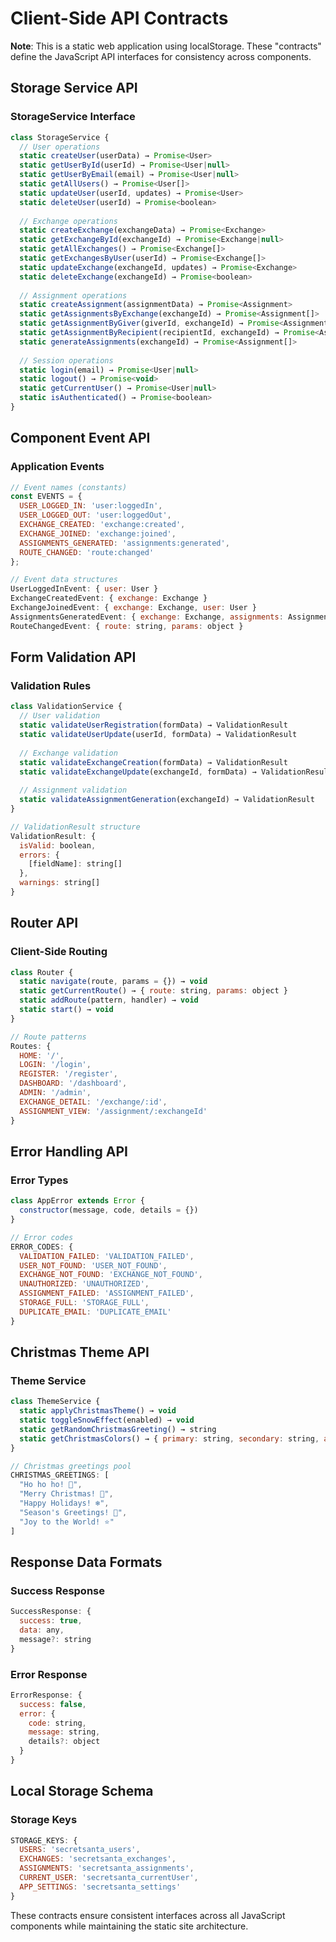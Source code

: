 # Client-Side API Contracts

**Note**: This is a static web application using localStorage. These "contracts" define the JavaScript API interfaces for consistency across components.

## Storage Service API

### StorageService Interface

```javascript
class StorageService {
  // User operations
  static createUser(userData) → Promise<User>
  static getUserById(userId) → Promise<User|null>
  static getUserByEmail(email) → Promise<User|null>
  static getAllUsers() → Promise<User[]>
  static updateUser(userId, updates) → Promise<User>
  static deleteUser(userId) → Promise<boolean>
  
  // Exchange operations  
  static createExchange(exchangeData) → Promise<Exchange>
  static getExchangeById(exchangeId) → Promise<Exchange|null>
  static getAllExchanges() → Promise<Exchange[]>
  static getExchangesByUser(userId) → Promise<Exchange[]>
  static updateExchange(exchangeId, updates) → Promise<Exchange>
  static deleteExchange(exchangeId) → Promise<boolean>
  
  // Assignment operations
  static createAssignment(assignmentData) → Promise<Assignment>
  static getAssignmentsByExchange(exchangeId) → Promise<Assignment[]>
  static getAssignmentByGiver(giverId, exchangeId) → Promise<Assignment|null>
  static getAssignmentByRecipient(recipientId, exchangeId) → Promise<Assignment[]>
  static generateAssignments(exchangeId) → Promise<Assignment[]>
  
  // Session operations
  static login(email) → Promise<User|null>
  static logout() → Promise<void>
  static getCurrentUser() → Promise<User|null>
  static isAuthenticated() → Promise<boolean>
}
```

## Component Event API

### Application Events

```javascript
// Event names (constants)
const EVENTS = {
  USER_LOGGED_IN: 'user:loggedIn',
  USER_LOGGED_OUT: 'user:loggedOut', 
  EXCHANGE_CREATED: 'exchange:created',
  EXCHANGE_JOINED: 'exchange:joined',
  ASSIGNMENTS_GENERATED: 'assignments:generated',
  ROUTE_CHANGED: 'route:changed'
};

// Event data structures
UserLoggedInEvent: { user: User }
ExchangeCreatedEvent: { exchange: Exchange }
ExchangeJoinedEvent: { exchange: Exchange, user: User }
AssignmentsGeneratedEvent: { exchange: Exchange, assignments: Assignment[] }
RouteChangedEvent: { route: string, params: object }
```

## Form Validation API

### Validation Rules

```javascript
class ValidationService {
  // User validation
  static validateUserRegistration(formData) → ValidationResult
  static validateUserUpdate(userId, formData) → ValidationResult
  
  // Exchange validation  
  static validateExchangeCreation(formData) → ValidationResult
  static validateExchangeUpdate(exchangeId, formData) → ValidationResult
  
  // Assignment validation
  static validateAssignmentGeneration(exchangeId) → ValidationResult
}

// ValidationResult structure
ValidationResult: {
  isValid: boolean,
  errors: {
    [fieldName]: string[]
  },
  warnings: string[]
}
```

## Router API

### Client-Side Routing

```javascript
class Router {
  static navigate(route, params = {}) → void
  static getCurrentRoute() → { route: string, params: object }
  static addRoute(pattern, handler) → void
  static start() → void
}

// Route patterns
Routes: {
  HOME: '/',
  LOGIN: '/login',
  REGISTER: '/register', 
  DASHBOARD: '/dashboard',
  ADMIN: '/admin',
  EXCHANGE_DETAIL: '/exchange/:id',
  ASSIGNMENT_VIEW: '/assignment/:exchangeId'
}
```

## Error Handling API

### Error Types

```javascript
class AppError extends Error {
  constructor(message, code, details = {})
}

// Error codes
ERROR_CODES: {
  VALIDATION_FAILED: 'VALIDATION_FAILED',
  USER_NOT_FOUND: 'USER_NOT_FOUND',
  EXCHANGE_NOT_FOUND: 'EXCHANGE_NOT_FOUND',
  UNAUTHORIZED: 'UNAUTHORIZED',
  ASSIGNMENT_FAILED: 'ASSIGNMENT_FAILED',
  STORAGE_FULL: 'STORAGE_FULL',
  DUPLICATE_EMAIL: 'DUPLICATE_EMAIL'
}
```

## Christmas Theme API

### Theme Service

```javascript
class ThemeService {
  static applyChristmasTheme() → void
  static toggleSnowEffect(enabled) → void
  static getRandomChristmasGreeting() → string
  static getChristmasColors() → { primary: string, secondary: string, accent: string }
}

// Christmas greetings pool
CHRISTMAS_GREETINGS: [
  "Ho ho ho! 🎅",
  "Merry Christmas! 🎄", 
  "Happy Holidays! ❄️",
  "Season's Greetings! 🎁",
  "Joy to the World! ⭐"
]
```

## Response Data Formats

### Success Response
```javascript
SuccessResponse: {
  success: true,
  data: any,
  message?: string
}
```

### Error Response  
```javascript
ErrorResponse: {
  success: false,
  error: {
    code: string,
    message: string,
    details?: object
  }
}
```

## Local Storage Schema

### Storage Keys
```javascript
STORAGE_KEYS: {
  USERS: 'secretsanta_users',
  EXCHANGES: 'secretsanta_exchanges', 
  ASSIGNMENTS: 'secretsanta_assignments',
  CURRENT_USER: 'secretsanta_currentUser',
  APP_SETTINGS: 'secretsanta_settings'
}
```

These contracts ensure consistent interfaces across all JavaScript components while maintaining the static site architecture.